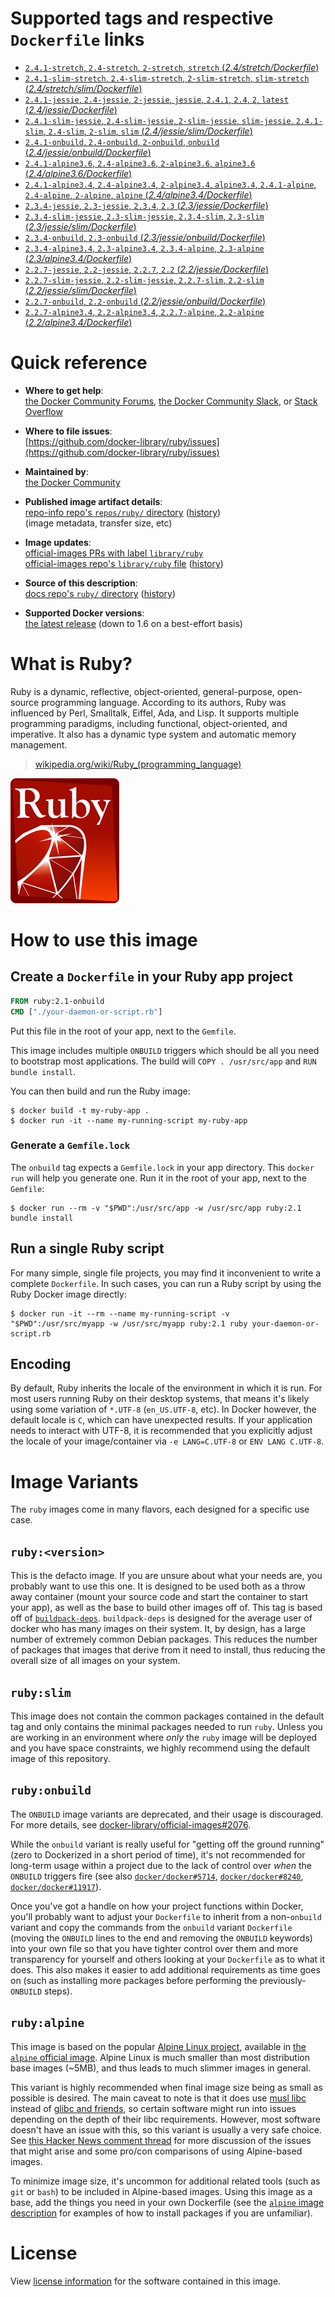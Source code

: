 <!--

********************************************************************************

WARNING:

    DO NOT EDIT "ruby/README.md"

    IT IS AUTO-GENERATED

    (from the other files in "ruby/" combined with a set of templates)

********************************************************************************

-->

# Supported tags and respective `Dockerfile` links

-	[`2.4.1-stretch`, `2.4-stretch`, `2-stretch`, `stretch` (*2.4/stretch/Dockerfile*)](https://github.com/docker-library/ruby/blob/135c84979b1401a6963e75f3c95161bfe5be2336/2.4/stretch/Dockerfile)
-	[`2.4.1-slim-stretch`, `2.4-slim-stretch`, `2-slim-stretch`, `slim-stretch` (*2.4/stretch/slim/Dockerfile*)](https://github.com/docker-library/ruby/blob/135c84979b1401a6963e75f3c95161bfe5be2336/2.4/stretch/slim/Dockerfile)
-	[`2.4.1-jessie`, `2.4-jessie`, `2-jessie`, `jessie`, `2.4.1`, `2.4`, `2`, `latest` (*2.4/jessie/Dockerfile*)](https://github.com/docker-library/ruby/blob/135c84979b1401a6963e75f3c95161bfe5be2336/2.4/jessie/Dockerfile)
-	[`2.4.1-slim-jessie`, `2.4-slim-jessie`, `2-slim-jessie`, `slim-jessie`, `2.4.1-slim`, `2.4-slim`, `2-slim`, `slim` (*2.4/jessie/slim/Dockerfile*)](https://github.com/docker-library/ruby/blob/135c84979b1401a6963e75f3c95161bfe5be2336/2.4/jessie/slim/Dockerfile)
-	[`2.4.1-onbuild`, `2.4-onbuild`, `2-onbuild`, `onbuild` (*2.4/jessie/onbuild/Dockerfile*)](https://github.com/docker-library/ruby/blob/a6918175fd506b46bf2d8f899f4faa40e72296fb/2.4/jessie/onbuild/Dockerfile)
-	[`2.4.1-alpine3.6`, `2.4-alpine3.6`, `2-alpine3.6`, `alpine3.6` (*2.4/alpine3.6/Dockerfile*)](https://github.com/docker-library/ruby/blob/135c84979b1401a6963e75f3c95161bfe5be2336/2.4/alpine3.6/Dockerfile)
-	[`2.4.1-alpine3.4`, `2.4-alpine3.4`, `2-alpine3.4`, `alpine3.4`, `2.4.1-alpine`, `2.4-alpine`, `2-alpine`, `alpine` (*2.4/alpine3.4/Dockerfile*)](https://github.com/docker-library/ruby/blob/135c84979b1401a6963e75f3c95161bfe5be2336/2.4/alpine3.4/Dockerfile)
-	[`2.3.4-jessie`, `2.3-jessie`, `2.3.4`, `2.3` (*2.3/jessie/Dockerfile*)](https://github.com/docker-library/ruby/blob/d2a85bf5a3799c0592140ff66b269c823b813998/2.3/jessie/Dockerfile)
-	[`2.3.4-slim-jessie`, `2.3-slim-jessie`, `2.3.4-slim`, `2.3-slim` (*2.3/jessie/slim/Dockerfile*)](https://github.com/docker-library/ruby/blob/d2a85bf5a3799c0592140ff66b269c823b813998/2.3/jessie/slim/Dockerfile)
-	[`2.3.4-onbuild`, `2.3-onbuild` (*2.3/jessie/onbuild/Dockerfile*)](https://github.com/docker-library/ruby/blob/a6918175fd506b46bf2d8f899f4faa40e72296fb/2.3/jessie/onbuild/Dockerfile)
-	[`2.3.4-alpine3.4`, `2.3-alpine3.4`, `2.3.4-alpine`, `2.3-alpine` (*2.3/alpine3.4/Dockerfile*)](https://github.com/docker-library/ruby/blob/d2a85bf5a3799c0592140ff66b269c823b813998/2.3/alpine3.4/Dockerfile)
-	[`2.2.7-jessie`, `2.2-jessie`, `2.2.7`, `2.2` (*2.2/jessie/Dockerfile*)](https://github.com/docker-library/ruby/blob/ab1275096a39d8952d1ede12d0a701cef9cb77d3/2.2/jessie/Dockerfile)
-	[`2.2.7-slim-jessie`, `2.2-slim-jessie`, `2.2.7-slim`, `2.2-slim` (*2.2/jessie/slim/Dockerfile*)](https://github.com/docker-library/ruby/blob/ab1275096a39d8952d1ede12d0a701cef9cb77d3/2.2/jessie/slim/Dockerfile)
-	[`2.2.7-onbuild`, `2.2-onbuild` (*2.2/jessie/onbuild/Dockerfile*)](https://github.com/docker-library/ruby/blob/a6918175fd506b46bf2d8f899f4faa40e72296fb/2.2/jessie/onbuild/Dockerfile)
-	[`2.2.7-alpine3.4`, `2.2-alpine3.4`, `2.2.7-alpine`, `2.2-alpine` (*2.2/alpine3.4/Dockerfile*)](https://github.com/docker-library/ruby/blob/ab1275096a39d8952d1ede12d0a701cef9cb77d3/2.2/alpine3.4/Dockerfile)

# Quick reference

-	**Where to get help**:  
	[the Docker Community Forums](https://forums.docker.com/), [the Docker Community Slack](https://blog.docker.com/2016/11/introducing-docker-community-directory-docker-community-slack/), or [Stack Overflow](https://stackoverflow.com/search?tab=newest&q=docker)

-	**Where to file issues**:  
	[https://github.com/docker-library/ruby/issues](https://github.com/docker-library/ruby/issues)

-	**Maintained by**:  
	[the Docker Community](https://github.com/docker-library/ruby)

-	**Published image artifact details**:  
	[repo-info repo's `repos/ruby/` directory](https://github.com/docker-library/repo-info/blob/master/repos/ruby) ([history](https://github.com/docker-library/repo-info/commits/master/repos/ruby))  
	(image metadata, transfer size, etc)

-	**Image updates**:  
	[official-images PRs with label `library/ruby`](https://github.com/docker-library/official-images/pulls?q=label%3Alibrary%2Fruby)  
	[official-images repo's `library/ruby` file](https://github.com/docker-library/official-images/blob/master/library/ruby) ([history](https://github.com/docker-library/official-images/commits/master/library/ruby))

-	**Source of this description**:  
	[docs repo's `ruby/` directory](https://github.com/docker-library/docs/tree/master/ruby) ([history](https://github.com/docker-library/docs/commits/master/ruby))

-	**Supported Docker versions**:  
	[the latest release](https://github.com/docker/docker/releases/latest) (down to 1.6 on a best-effort basis)

# What is Ruby?

Ruby is a dynamic, reflective, object-oriented, general-purpose, open-source programming language. According to its authors, Ruby was influenced by Perl, Smalltalk, Eiffel, Ada, and Lisp. It supports multiple programming paradigms, including functional, object-oriented, and imperative. It also has a dynamic type system and automatic memory management.

> [wikipedia.org/wiki/Ruby_(programming_language)](https://en.wikipedia.org/wiki/Ruby_%28programming_language%29)

![logo](https://raw.githubusercontent.com/docker-library/docs/01c12653951b2fe592c1f93a13b4e289ada0e3a1/ruby/logo.png)

# How to use this image

## Create a `Dockerfile` in your Ruby app project

```dockerfile
FROM ruby:2.1-onbuild
CMD ["./your-daemon-or-script.rb"]
```

Put this file in the root of your app, next to the `Gemfile`.

This image includes multiple `ONBUILD` triggers which should be all you need to bootstrap most applications. The build will `COPY . /usr/src/app` and `RUN
bundle install`.

You can then build and run the Ruby image:

```console
$ docker build -t my-ruby-app .
$ docker run -it --name my-running-script my-ruby-app
```

### Generate a `Gemfile.lock`

The `onbuild` tag expects a `Gemfile.lock` in your app directory. This `docker run` will help you generate one. Run it in the root of your app, next to the `Gemfile`:

```console
$ docker run --rm -v "$PWD":/usr/src/app -w /usr/src/app ruby:2.1 bundle install
```

## Run a single Ruby script

For many simple, single file projects, you may find it inconvenient to write a complete `Dockerfile`. In such cases, you can run a Ruby script by using the Ruby Docker image directly:

```console
$ docker run -it --rm --name my-running-script -v "$PWD":/usr/src/myapp -w /usr/src/myapp ruby:2.1 ruby your-daemon-or-script.rb
```

## Encoding

By default, Ruby inherits the locale of the environment in which it is run. For most users running Ruby on their desktop systems, that means it's likely using some variation of `*.UTF-8` (`en_US.UTF-8`, etc). In Docker however, the default locale is `C`, which can have unexpected results. If your application needs to interact with UTF-8, it is recommended that you explicitly adjust the locale of your image/container via `-e LANG=C.UTF-8` or `ENV LANG C.UTF-8`.

# Image Variants

The `ruby` images come in many flavors, each designed for a specific use case.

## `ruby:<version>`

This is the defacto image. If you are unsure about what your needs are, you probably want to use this one. It is designed to be used both as a throw away container (mount your source code and start the container to start your app), as well as the base to build other images off of. This tag is based off of [`buildpack-deps`](https://registry.hub.docker.com/_/buildpack-deps/). `buildpack-deps` is designed for the average user of docker who has many images on their system. It, by design, has a large number of extremely common Debian packages. This reduces the number of packages that images that derive from it need to install, thus reducing the overall size of all images on your system.

## `ruby:slim`

This image does not contain the common packages contained in the default tag and only contains the minimal packages needed to run `ruby`. Unless you are working in an environment where *only* the `ruby` image will be deployed and you have space constraints, we highly recommend using the default image of this repository.

## `ruby:onbuild`

The `ONBUILD` image variants are deprecated, and their usage is discouraged. For more details, see [docker-library/official-images#2076](https://github.com/docker-library/official-images/issues/2076).

While the `onbuild` variant is really useful for "getting off the ground running" (zero to Dockerized in a short period of time), it's not recommended for long-term usage within a project due to the lack of control over *when* the `ONBUILD` triggers fire (see also [`docker/docker#5714`](https://github.com/docker/docker/issues/5714), [`docker/docker#8240`](https://github.com/docker/docker/issues/8240), [`docker/docker#11917`](https://github.com/docker/docker/issues/11917)).

Once you've got a handle on how your project functions within Docker, you'll probably want to adjust your `Dockerfile` to inherit from a non-`onbuild` variant and copy the commands from the `onbuild` variant `Dockerfile` (moving the `ONBUILD` lines to the end and removing the `ONBUILD` keywords) into your own file so that you have tighter control over them and more transparency for yourself and others looking at your `Dockerfile` as to what it does. This also makes it easier to add additional requirements as time goes on (such as installing more packages before performing the previously-`ONBUILD` steps).

## `ruby:alpine`

This image is based on the popular [Alpine Linux project](http://alpinelinux.org), available in [the `alpine` official image](https://hub.docker.com/_/alpine). Alpine Linux is much smaller than most distribution base images (~5MB), and thus leads to much slimmer images in general.

This variant is highly recommended when final image size being as small as possible is desired. The main caveat to note is that it does use [musl libc](http://www.musl-libc.org) instead of [glibc and friends](http://www.etalabs.net/compare_libcs.html), so certain software might run into issues depending on the depth of their libc requirements. However, most software doesn't have an issue with this, so this variant is usually a very safe choice. See [this Hacker News comment thread](https://news.ycombinator.com/item?id=10782897) for more discussion of the issues that might arise and some pro/con comparisons of using Alpine-based images.

To minimize image size, it's uncommon for additional related tools (such as `git` or `bash`) to be included in Alpine-based images. Using this image as a base, add the things you need in your own Dockerfile (see the [`alpine` image description](https://hub.docker.com/_/alpine/) for examples of how to install packages if you are unfamiliar).

# License

View [license information](https://www.ruby-lang.org/en/about/license.txt) for the software contained in this image.
